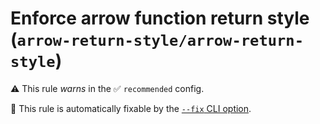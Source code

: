 # Enforce arrow function return style (`arrow-return-style/arrow-return-style`)

⚠️ This rule _warns_ in the ✅ `recommended` config.

🔧 This rule is automatically fixable by the [`--fix` CLI option](https://eslint.org/docs/latest/user-guide/command-line-interface#--fix).

<!-- end auto-generated rule header -->
